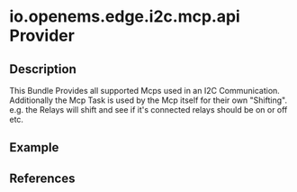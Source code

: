 # io.openems.edge.i2c.mcp.api Provider


## Description

This Bundle Provides all supported Mcps used in an I2C Communication.
Additionally the Mcp Task is used by the Mcp itself for their own "Shifting".
e.g. the Relays will shift and see if it's connected relays should be on or off etc.

## Example

## References

